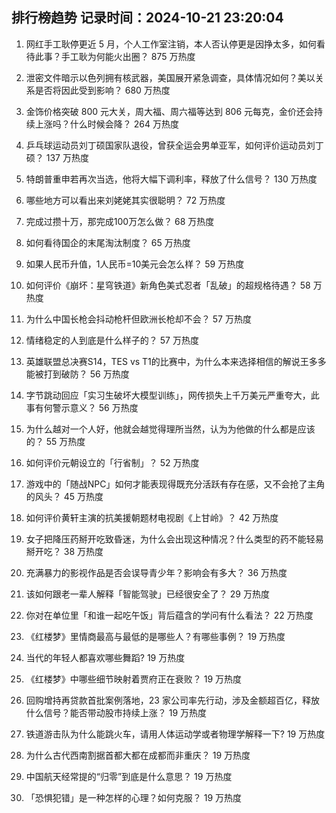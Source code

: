 
## 排行榜趋势 记录时间：2024-10-21 23:20:04
  
  1. 网红手工耿停更近 5 月，个人工作室注销，本人否认停更是因挣太多，如何看待此事？手工耿为何能火出圈？ 875 万热度
    
  2. 泄密文件暗示以色列拥有核武器，美国展开紧急调查，具体情况如何？美以关系是否将因此受到影响？ 680 万热度
    
  3. 金饰价格突破 800 元大关，周大福、周六福等达到 806 元每克，金价还会持续上涨吗？什么时候会降？ 264 万热度
    
  4. 乒乓球运动员刘丁硕国家队退役，曾获全运会男单亚军，如何评价运动员刘丁硕？ 137 万热度
    
  5. 特朗普重申若再次当选，他将大幅下调利率，释放了什么信号？ 130 万热度
    
  6. 哪些地方可以看出来刘姥姥其实很聪明？ 72 万热度
    
  7. 完成过攒十万，那完成100万怎么做？ 68 万热度
    
  8. 如何看待国企的末尾淘汰制度？ 65 万热度
    
  9. 如果人民币升值，1人民币=10美元会怎么样？ 59 万热度
    
  10. 如何评价《崩坏：星穹铁道》新角色美式忍者「乱破」的超规格待遇？ 58 万热度
    
  11. 为什么中国长枪会抖动枪杆但欧洲长枪却不会？ 57 万热度
    
  12. 情绪稳定的人到底是什么样子的？ 57 万热度
    
  13. 英雄联盟总决赛S14，TES vs T1的比赛中，为什么本来选择相信的解说王多多能被打到破防？ 56 万热度
    
  14. 字节跳动回应「实习生破坏大模型训练」，网传损失上千万美元严重夸大，此事有何警示意义？ 56 万热度
    
  15. 为什么越对一个人好，他就会越觉得理所当然，认为为他做的什么都是应该的？ 55 万热度
    
  16. 如何评价元朝设立的「行省制」？ 52 万热度
    
  17. 游戏中的「随战NPC」如何才能表现得既充分活跃有存在感，又不会抢了主角的风头？ 45 万热度
    
  18. 如何评价黄轩主演的抗美援朝题材电视剧《上甘岭》？ 42 万热度
    
  19. 女子把降压药掰开吃致昏迷，为什么会出现这种情况？什么类型的药不能轻易掰开吃？ 38 万热度
    
  20. 充满暴力的影视作品是否会误导青少年？影响会有多大？ 36 万热度
    
  21. 该如何跟老一辈人解释「智能驾驶」已经很安全了？ 29 万热度
    
  22. 你对在单位里「和谁一起吃午饭」背后蕴含的学问有什么看法？ 22 万热度
    
  23. 《红楼梦》里情商最高与最低的是哪些人？有哪些事例？ 19 万热度
    
  24. 当代的年轻人都喜欢哪些舞蹈? 19 万热度
    
  25. 《红楼梦》中哪些细节映射着贾府正在衰败？ 19 万热度
    
  26. 回购增持再贷款首批案例落地，23 家公司率先行动，涉及金额超百亿，释放什么信号？能否带动股市持续上涨？ 19 万热度
    
  27. 铁道游击队为什么能跳火车，请用人体运动学或者物理学解释一下? 19 万热度
    
  28. 为什么古代西南割据首都大都在成都而非重庆？ 19 万热度
    
  29. 中国航天经常提的“归零”到底是什么意思？ 19 万热度
    
  30. 「恐惧犯错」是一种怎样的心理？如何克服？ 19 万热度
    
